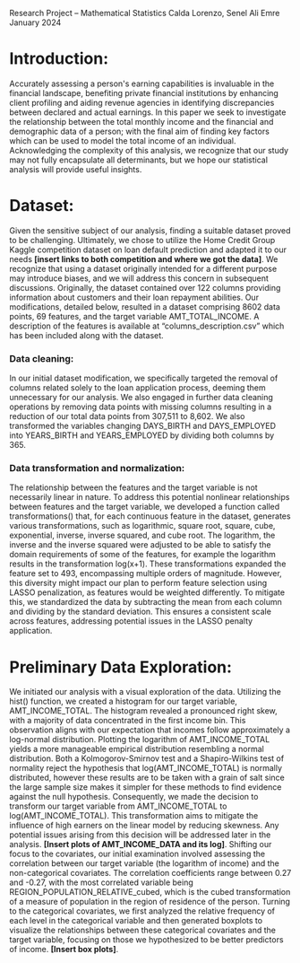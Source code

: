 Research Project – Mathematical Statistics
Calda Lorenzo, Senel Ali Emre
January 2024

# Introduction:
Accurately assessing a person's earning capabilities is invaluable in the financial landscape, benefiting private financial institutions by enhancing client profiling and aiding revenue agencies in 
identifying discrepancies between declared and actual earnings. In this paper we seek to investigate the relationship between the total monthly income and the financial and demographic data of a person; 
with the final aim of finding key factors which can be used to model the total income of an individual. Acknowledging the complexity of this analysis, we recognize that our study may not fully encapsulate 
all determinants, but we hope our statistical analysis will provide useful insights.

# Dataset:
Given the sensitive subject of our analysis, finding a suitable dataset proved to be challenging. Ultimately, we chose to utilize the Home Credit Group Kaggle competition dataset on loan default prediction 
and adapted it to our needs **[insert links to both competition and where we got the data]**. We recognize that using a dataset originally intended for a different purpose may introduce biases, and we will 
address this concern in subsequent discussions. Originally, the dataset contained over 122 columns providing information about customers and their loan repayment abilities. Our modifications, detailed below, 
resulted in a dataset comprising 8602 data points, 69 features, and the target variable AMT_TOTAL_INCOME. A description of the features is available at “columns_description.csv” which has been included 
along with the dataset.

### Data cleaning:
In our initial dataset modification, we specifically targeted the removal of columns related solely to the loan application process, deeming them unnecessary for our analysis. We also engaged in further data 
cleaning operations by removing data points with missing columns resulting in a reduction of our total data points from 307,511 to 8,602. We also transformed the variables changing DAYS_BIRTH and 
DAYS_EMPLOYED into YEARS_BIRTH and YEARS_EMPLOYED by dividing both columns by 365.

### Data transformation and normalization:
The relationship between the features and the target variable is not necessarily linear in nature. To address this potential nonlinear relationships between features and the target variable, we developed a 
function called transformations() that, for each continuous feature in the dataset, generates various transformations, such as logarithmic, square root, square, cube, exponential, inverse, inverse squared, 
and cube root. The logarithm, the inverse and the inverse squared were adjusted to be able to satisfy the domain requirements of some of the features, for example the logarithm results in the transformation 
log(x+1). These transformations expanded the feature set to 493, encompassing multiple orders of magnitude. However, this diversity might impact our plan to perform feature selection using LASSO penalization, as features would be weighted differently. To mitigate this, we standardized the data by subtracting the mean from each column and dividing by the standard deviation. This ensures a consistent scale across features, addressing potential issues in the LASSO penalty application.

# Preliminary Data Exploration:
We initiated our analysis with a visual exploration of the data. Utilizing the hist() function, we created a histogram for our target variable, AMT_INCOME_TOTAL. The histogram revealed a pronounced right skew, with a majority of data concentrated in the first income bin. This observation aligns with our expectation that incomes follow approximately a log-normal distribution. Plotting the logarithm of AMT_INCOME_TOTAL yields a more manageable empirical distribution resembling a normal distribution. Both a Kolmogorov-Smirnov test and a Shapiro-Wilkins test of normality reject the hypothesis that log(AMT_INCOME_TOTAL) is normally distributed, however these results are to be taken with a grain of salt since the large sample size makes it simpler for these methods to find evidence against the null hypothesis. Consequently, we made the decision to transform our target variable from AMT_INCOME_TOTAL to log(AMT_INCOME_TOTAL). This transformation aims to mitigate the influence of high earners on the linear model by reducing skewness. Any potential issues arising from this decision will be addressed later in the analysis. **[Insert plots of AMT_INCOME_DATA and its log]**.
Shifting our focus to the covariates, our initial examination involved assessing the correlation between our target variable (the logarithm of income) and the non-categorical covariates. The correlation coefficients range between 0.27 and -0.27, with the most correlated variable being REGION_POPULATION_RELATIVE_cubed, which is the cubed transformation of a measure of population in the region of residence of the person. Turning to the categorical covariates, we first analyzed the relative frequency of each level in the categorical variable and then generated boxplots to visualize the relationships between these categorical covariates and the target variable, focusing on those we hypothesized to be better predictors of income. **[Insert box plots]**.

